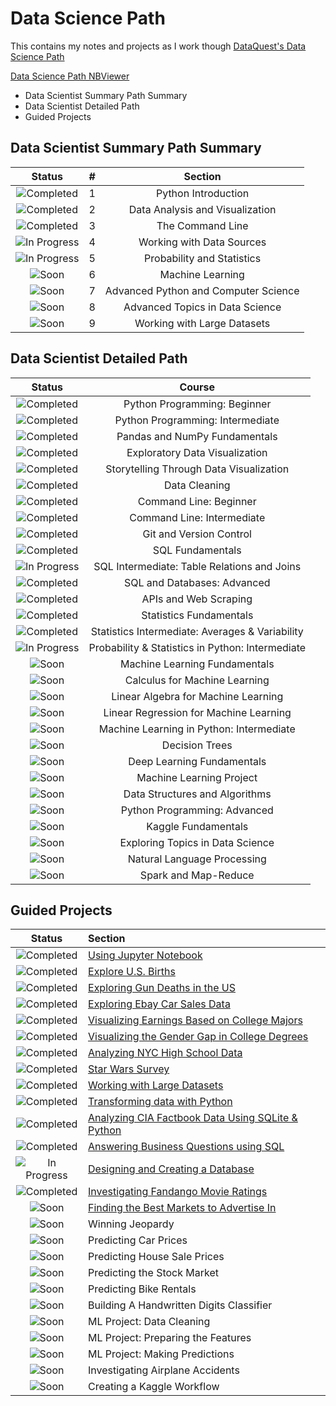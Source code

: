 # Data Science Path

This contains my notes and projects as I work though [DataQuest's Data Science Path](https://www.dataquest.io/path/data-scientist)

[Data Science Path NBViewer](http://nbviewer.jupyter.org/github/johannesgiorgis/dataquest/tree/master/data_science_path/)

<!-- MarkdownTOC -->

- Data Scientist Summary Path Summary
- Data Scientist Detailed Path
- Guided Projects

<!-- /MarkdownTOC -->



## Data Scientist Summary Path Summary

|            Status           	|   #   |             Section                    |
|:-----------------------------:|:-----:|:--------------------------------------:|
| ![Completed][Completed]     	|  1	| Python Introduction                    |
| ![Completed][Completed]     	|  2  	| Data Analysis and Visualization        |
| ![Completed][Completed]     	|  3  	| The Command Line                       |
| ![In Progress][In Progress]	|  4  	| Working with Data Sources              |
| ![In Progress][In Progress]	|  5  	| Probability and Statistics             |
| ![Soon][Soon]               	|  6  	| Machine Learning                       |
| ![Soon][Soon]               	|  7  	| Advanced Python and Computer Science   |
| ![Soon][Soon]               	|  8  	| Advanced Topics in Data Science        |
| ![Soon][Soon]               	|  9  	| Working with Large Datasets            |


## Data Scientist Detailed Path

|         Status              	|                  Course          						|
|:-----------------------------:|:-----------------------------------------------------:|
| ![Completed][Completed]     	| Python Programming: Beginner                  		|
| ![Completed][Completed]     	| Python Programming: Intermediate 						|
| ![Completed][Completed]     	| Pandas and NumPy Fundamentals 						|
| ![Completed][Completed]     	| Exploratory Data Visualization 						|
| ![Completed][Completed]     	| Storytelling Through Data Visualization 				|
| ![Completed][Completed]     	| Data Cleaning 										|
| ![Completed][Completed]     	| Command Line: Beginner 								|
| ![Completed][Completed]     	| Command Line: Intermediate 							|
| ![Completed][Completed]     	| Git and Version Control 								|
| ![Completed][Completed]     	| SQL Fundamentals 										|
| ![In Progress][In Progress] 	| SQL Intermediate: Table Relations and Joins  			|
| ![Completed][Completed]	  	| SQL and Databases: Advanced 							|
| ![Completed][Completed]		| APIs and Web Scraping 								|
| ![Completed][Completed]		| Statistics Fundamentals 								|
| ![Completed][Completed]		| Statistics Intermediate: Averages & Variability		|
| ![In Progress][In Progress]	| Probability & Statistics in Python: Intermediate  	|
| ![Soon][Soon]					| Machine Learning Fundamentals 					  	|
| ![Soon][Soon]					| Calculus for Machine Learning 					  	|
| ![Soon][Soon]					| Linear Algebra for Machine Learning 					|
| ![Soon][Soon]					| Linear Regression for Machine Learning 				|
| ![Soon][Soon]					| Machine Learning in Python: Intermediate 				|
| ![Soon][Soon]					| Decision Trees 										|
| ![Soon][Soon]					| Deep Learning Fundamentals 							|
| ![Soon][Soon]					| Machine Learning Project 								|
| ![Soon][Soon]					| Data Structures and Algorithms 						|
| ![Soon][Soon]					| Python Programming: Advanced 							|
| ![Soon][Soon]					| Kaggle Fundamentals 									|
| ![Soon][Soon]					| Exploring Topics in Data Science 						|
| ![Soon][Soon]					| Natural Language Processing 							|
| ![Soon][Soon]					| Spark and Map-Reduce 									|


## Guided Projects

|            Status           	|               Section                             	|
|:-----------------------------:|:------------------------------------------------------|
| ![Completed][Completed]     	| [Using Jupyter Notebook]                            	|
| ![Completed][Completed]     	| [Explore U.S. Births]                               	|
| ![Completed][Completed]     	| [Exploring Gun Deaths in the US]                    	|
| ![Completed][Completed]     	| [Exploring Ebay Car Sales Data]                     	|
| ![Completed][Completed]     	| [Visualizing Earnings Based on College Majors]      	|
| ![Completed][Completed]     	| [Visualizing the Gender Gap in College Degrees]     	|
| ![Completed][Completed]     	| [Analyzing NYC High School Data]                    	|
| ![Completed][Completed]     	| [Star Wars Survey]                                  	|
| ![Completed][Completed]     	| [Working with Large Datasets]                       	|
| ![Completed][Completed]     	| [Transforming data with Python]                     	|
| ![Completed][Completed]     	| [Analyzing CIA Factbook Data Using SQLite & Python] 	|
| ![Completed][Completed]		| [Answering Business Questions using SQL]            	|
| ![In Progress][In Progress]	| [Designing and Creating a Database]                 	|
| ![Completed][Completed]		| [Investigating Fandango Movie Ratings]				|
| ![Soon][Soon]					| [Finding the Best Markets to Advertise In]			|
| ![Soon][Soon]					| Winning Jeopardy										|
| ![Soon][Soon]					| Predicting Car Prices									|
| ![Soon][Soon]					| Predicting House Sale Prices							|
| ![Soon][Soon]					| Predicting the Stock Market							|
| ![Soon][Soon]					| Predicting Bike Rentals								|
| ![Soon][Soon]					| Building A Handwritten Digits Classifier				|
| ![Soon][Soon]					| ML Project: Data Cleaning								|
| ![Soon][Soon]					| ML Project: Preparing the Features					|
| ![Soon][Soon]					| ML Project: Making Predictions						|
| ![Soon][Soon]					| Investigating Airplane Accidents						|
| ![Soon][Soon]					| Creating a Kaggle Workflow							|


[//]: # (Reference links to Guided Projects)

[Using Jupyter Notebook]: projects/project01_using_jupyter_notebook/project01_using_jupyter_notebook.ipynb
[Explore U.S. Births]: projects/project02_explore_us_births/project02_explore_us_births.ipynb
[Exploring Gun Deaths in the US]: projects/project03_exploring_gun_deaths_in_the_us/project03_exploring_gun_deaths_in_the_us.ipynb
[Exploring Ebay Car Sales Data]: projects/project04_exploring_ebay_car_sales_data/project04_exploring_ebay_car_sales_data.ipynb
[Visualizing Earnings Based on College Majors]: projects/project05_visualizing_earnings_based_on_college_majors/project05_visualizing_earnings_based_on_college_majors.ipynb
[Visualizing the Gender Gap in College Degrees]: projects/project06_visualizing_the_gender_gap_in_college_degrees/project06_visualizing_the_gender_gap_in_college_degrees.ipynb
[Analyzing NYC High School Data]: projects/project07_analyzing_nyc_high_school_data/project07_analyzing_nyc_high_school_data.ipynb
[Star Wars Survey]: projects/project08_star_wars_survey/project08_star_wars_survey.ipynb
[Working with Large Datasets]: projects/project09_working_with_data_downloads/README.md
[Transforming data with Python]: projects/project10_transforming_data_with_python/README.md
[Analyzing CIA Factbook Data Using SQLite & Python]: projects/project11_analyzing_cia_factbook_data_using_sqlite_and_python/project11_analyzing_cia_factbook_data_using_sqlite_and_python.ipynb
[Answering Business Questions using SQL]: projects/project12_answering_business_questions_using_sql/project12_answering_business_questions_using_sql.ipynb
[Designing and Creating a Database]: projects/project13_designing_and_creating_a_database/project13_designing_and_creating_a_database.ipynb
[Investigating Fandango Movie Ratings]: projects/project14_investigating_fandango_movie_ratings/project14_investigating_fandango_movie_ratings.ipynb
[Finding the Best Markets to Advertise In]: projects/project15_finding_the_best_markets_to_advertise_in/project15_finding_the_best_markets_to_advertise_in.ipynb

[//]: # (Status images)

[done]: https://user-images.githubusercontent.com/29199184/32275438-8385f5c0-bf0b-11e7-9406-42265f71e2bd.png "Done"
[Completed]: https://user-images.githubusercontent.com/29199184/32275438-8385f5c0-bf0b-11e7-9406-42265f71e2bd.png "Completed"
[In Progress]: https://user-images.githubusercontent.com/29199184/34462881-7305ddac-ee4d-11e7-9b57-589424820da4.png "In Progress"
[Soon]: https://user-images.githubusercontent.com/29199184/34462916-d5c37bd4-ee4d-11e7-9f4a-d57f2243281b.png "Soon"

